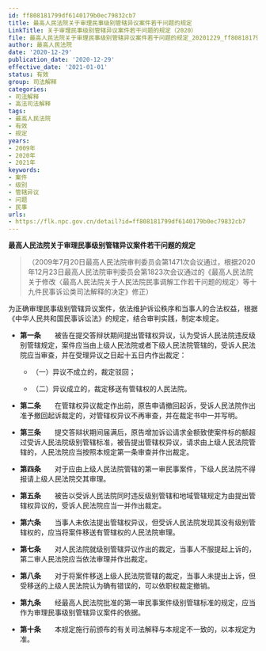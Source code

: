 ```yaml
---
id: ff808181799df6140179b0ec79832cb7
title: 最高人民法院关于审理民事级别管辖异议案件若干问题的规定
LinkTitle: 关于审理民事级别管辖异议案件若干问题的规定（2020）
file: 最高人民法院关于审理民事级别管辖异议案件若干问题的规定_20201229_ff808181799df6140179b0ec79832cb7.doc
author: 最高人民法院
date: '2020-12-29'
publication_date: '2020-12-29'
effective_date: '2021-01-01'
status: 有效
group: 司法解释
categories:
- 司法解释
- 高法司法解释
tags:
- 最高人民法院
- 有效
- 规定
years:
- 2009年
- 2020年
- 2021年
keywords:
- 案件
- 级别
- 管辖异议
- 问题
- 民事
urls:
- https://flk.npc.gov.cn/detail?id=ff808181799df6140179b0ec79832cb7
---
```


**最高人民法院关于审理民事级别管辖异议案件若干问题的规定**

> （2009年7月20日最高人民法院审判委员会第1471次会议通过，根据2020年12月23日最高人民法院审判委员会第1823次会议通过的《最高人民法院关于修改〈最高人民法院关于人民法院民事调解工作若干问题的规定〉等十九件民事诉讼类司法解释的决定》修正）

为正确审理民事级别管辖异议案件，依法维护诉讼秩序和当事人的合法权益，根据《中华人民共和国民事诉讼法》的规定，结合审判实践，制定本规定。

- **第一条**　　被告在提交答辩状期间提出管辖权异议，认为受诉人民法院违反级别管辖规定，案件应当由上级人民法院或者下级人民法院管辖的，受诉人民法院应当审查，并在受理异议之日起十五日内作出裁定：

  - （一）异议不成立的，裁定驳回；

  - （二）异议成立的，裁定移送有管辖权的人民法院。

- **第二条**　　在管辖权异议裁定作出前，原告申请撤回起诉，受诉人民法院作出准予撤回起诉裁定的，对管辖权异议不再审查，并在裁定书中一并写明。

- **第三条**　　提交答辩状期间届满后，原告增加诉讼请求金额致使案件标的额超过受诉人民法院级别管辖标准，被告提出管辖权异议，请求由上级人民法院管辖的，人民法院应当按照本规定第一条审查并作出裁定。

- **第四条**　　对于应由上级人民法院管辖的第一审民事案件，下级人民法院不得报请上级人民法院交其审理。

- **第五条**　　被告以受诉人民法院同时违反级别管辖和地域管辖规定为由提出管辖权异议的，受诉人民法院应当一并作出裁定。

- **第六条**　　当事人未依法提出管辖权异议，但受诉人民法院发现其没有级别管辖权的，应当将案件移送有管辖权的人民法院审理。

- **第七条**　　对人民法院就级别管辖异议作出的裁定，当事人不服提起上诉的，第二审人民法院应当依法审理并作出裁定。

- **第八条**　　对于将案件移送上级人民法院管辖的裁定，当事人未提出上诉，但受移送的上级人民法院认为确有错误的，可以依职权裁定撤销。

- **第九条**　　经最高人民法院批准的第一审民事案件级别管辖标准的规定，应当作为审理民事级别管辖异议案件的依据。

- **第十条**　　本规定施行前颁布的有关司法解释与本规定不一致的，以本规定为准。
